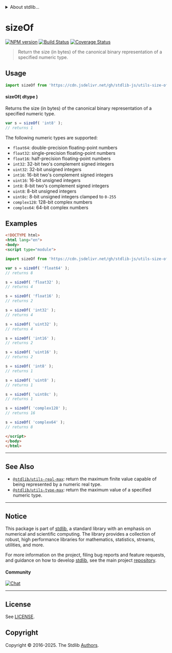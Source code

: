 <!--

@license Apache-2.0

Copyright (c) 2018 The Stdlib Authors.

Licensed under the Apache License, Version 2.0 (the "License");
you may not use this file except in compliance with the License.
You may obtain a copy of the License at

   http://www.apache.org/licenses/LICENSE-2.0

Unless required by applicable law or agreed to in writing, software
distributed under the License is distributed on an "AS IS" BASIS,
WITHOUT WARRANTIES OR CONDITIONS OF ANY KIND, either express or implied.
See the License for the specific language governing permissions and
limitations under the License.

-->


<details>
  <summary>
    About stdlib...
  </summary>
  <p>We believe in a future in which the web is a preferred environment for numerical computation. To help realize this future, we've built stdlib. stdlib is a standard library, with an emphasis on numerical and scientific computation, written in JavaScript (and C) for execution in browsers and in Node.js.</p>
  <p>The library is fully decomposable, being architected in such a way that you can swap out and mix and match APIs and functionality to cater to your exact preferences and use cases.</p>
  <p>When you use stdlib, you can be absolutely certain that you are using the most thorough, rigorous, well-written, studied, documented, tested, measured, and high-quality code out there.</p>
  <p>To join us in bringing numerical computing to the web, get started by checking us out on <a href="https://github.com/stdlib-js/stdlib">GitHub</a>, and please consider <a href="https://opencollective.com/stdlib">financially supporting stdlib</a>. We greatly appreciate your continued support!</p>
</details>

# sizeOf

[![NPM version][npm-image]][npm-url] [![Build Status][test-image]][test-url] [![Coverage Status][coverage-image]][coverage-url] <!-- [![dependencies][dependencies-image]][dependencies-url] -->

> Return the size (in bytes) of the canonical binary representation of a specified numeric type.

<!-- Section to include introductory text. Make sure to keep an empty line after the intro `section` element and another before the `/section` close. -->

<section class="intro">

</section>

<!-- /.intro -->

<!-- Package usage documentation. -->



<section class="usage">

## Usage

```javascript
import sizeOf from 'https://cdn.jsdelivr.net/gh/stdlib-js/utils-size-of@esm/index.mjs';
```

#### sizeOf( dtype )

Returns the size (in bytes) of the canonical binary representation of a specified numeric type.

```javascript
var s = sizeOf( 'int8' );
// returns 1
```

The following numeric types are supported:

-   `float64`: double-precision floating-point numbers
-   `float32`: single-precision floating-point numbers
-   `float16`: half-precision floating-point numbers
-   `int32`: 32-bit two's complement signed integers
-   `uint32`: 32-bit unsigned integers
-   `int16`: 16-bit two's complement signed integers
-   `uint16`: 16-bit unsigned integers
-   `int8`: 8-bit two's complement signed integers
-   `uint8`: 8-bit unsigned integers
-   `uint8c`: 8-bit unsigned integers clamped to `0-255`
-   `complex128`: 128-bit complex numbers
-   `complex64`: 64-bit complex numbers

</section>

<!-- /.usage -->

<!-- Package usage notes. Make sure to keep an empty line after the `section` element and another before the `/section` close. -->

<section class="notes">

</section>

<!-- /.notes -->

<!-- Package usage examples. -->

<section class="examples">

## Examples

<!-- eslint no-undef: "error" -->

```html
<!DOCTYPE html>
<html lang="en">
<body>
<script type="module">

import sizeOf from 'https://cdn.jsdelivr.net/gh/stdlib-js/utils-size-of@esm/index.mjs';

var s = sizeOf( 'float64' );
// returns 8

s = sizeOf( 'float32' );
// returns 4

s = sizeOf( 'float16' );
// returns 2

s = sizeOf( 'int32' );
// returns 4

s = sizeOf( 'uint32' );
// returns 4

s = sizeOf( 'int16' );
// returns 2

s = sizeOf( 'uint16' );
// returns 2

s = sizeOf( 'int8' );
// returns 1

s = sizeOf( 'uint8' );
// returns 1

s = sizeOf( 'uint8c' );
// returns 1

s = sizeOf( 'complex128' );
// returns 16

s = sizeOf( 'complex64' );
// returns 8

</script>
</body>
</html>
```

</section>

<!-- /.examples -->

<!-- Section for describing a command-line interface. -->



<!-- Section to include cited references. If references are included, add a horizontal rule *before* the section. Make sure to keep an empty line after the `section` element and another before the `/section` close. -->

<section class="references">

</section>

<!-- /.references -->

<!-- Section for related `stdlib` packages. Do not manually edit this section, as it is automatically populated. -->

<section class="related">

* * *

## See Also

-   <span class="package-name">[`@stdlib/utils-real-max`][@stdlib/utils/real-max]</span><span class="delimiter">: </span><span class="description">return the maximum finite value capable of being represented by a numeric real type.</span>
-   <span class="package-name">[`@stdlib/utils-type-max`][@stdlib/utils/type-max]</span><span class="delimiter">: </span><span class="description">return the maximum value of a specified numeric type.</span>

</section>

<!-- /.related -->

<!-- Section for all links. Make sure to keep an empty line after the `section` element and another before the `/section` close. -->


<section class="main-repo" >

* * *

## Notice

This package is part of [stdlib][stdlib], a standard library with an emphasis on numerical and scientific computing. The library provides a collection of robust, high performance libraries for mathematics, statistics, streams, utilities, and more.

For more information on the project, filing bug reports and feature requests, and guidance on how to develop [stdlib][stdlib], see the main project [repository][stdlib].

#### Community

[![Chat][chat-image]][chat-url]

---

## License

See [LICENSE][stdlib-license].


## Copyright

Copyright &copy; 2016-2025. The Stdlib [Authors][stdlib-authors].

</section>

<!-- /.stdlib -->

<!-- Section for all links. Make sure to keep an empty line after the `section` element and another before the `/section` close. -->

<section class="links">

[npm-image]: http://img.shields.io/npm/v/@stdlib/utils-size-of.svg
[npm-url]: https://npmjs.org/package/@stdlib/utils-size-of

[test-image]: https://github.com/stdlib-js/utils-size-of/actions/workflows/test.yml/badge.svg?branch=main
[test-url]: https://github.com/stdlib-js/utils-size-of/actions/workflows/test.yml?query=branch:main

[coverage-image]: https://img.shields.io/codecov/c/github/stdlib-js/utils-size-of/main.svg
[coverage-url]: https://codecov.io/github/stdlib-js/utils-size-of?branch=main

<!--

[dependencies-image]: https://img.shields.io/david/stdlib-js/utils-size-of.svg
[dependencies-url]: https://david-dm.org/stdlib-js/utils-size-of/main

-->

[chat-image]: https://img.shields.io/gitter/room/stdlib-js/stdlib.svg
[chat-url]: https://app.gitter.im/#/room/#stdlib-js_stdlib:gitter.im

[stdlib]: https://github.com/stdlib-js/stdlib

[stdlib-authors]: https://github.com/stdlib-js/stdlib/graphs/contributors

[cli-section]: https://github.com/stdlib-js/utils-size-of#cli
[cli-url]: https://github.com/stdlib-js/utils-size-of/tree/cli
[@stdlib/utils-size-of]: https://github.com/stdlib-js/utils-size-of/tree/main

[umd]: https://github.com/umdjs/umd
[es-module]: https://developer.mozilla.org/en-US/docs/Web/JavaScript/Guide/Modules

[deno-url]: https://github.com/stdlib-js/utils-size-of/tree/deno
[deno-readme]: https://github.com/stdlib-js/utils-size-of/blob/deno/README.md
[umd-url]: https://github.com/stdlib-js/utils-size-of/tree/umd
[umd-readme]: https://github.com/stdlib-js/utils-size-of/blob/umd/README.md
[esm-url]: https://github.com/stdlib-js/utils-size-of/tree/esm
[esm-readme]: https://github.com/stdlib-js/utils-size-of/blob/esm/README.md
[branches-url]: https://github.com/stdlib-js/utils-size-of/blob/main/branches.md

[stdlib-license]: https://raw.githubusercontent.com/stdlib-js/utils-size-of/main/LICENSE

<!-- <related-links> -->

[@stdlib/utils/real-max]: https://github.com/stdlib-js/utils-real-max/tree/esm

[@stdlib/utils/type-max]: https://github.com/stdlib-js/utils-type-max/tree/esm

<!-- </related-links> -->

</section>

<!-- /.links -->
